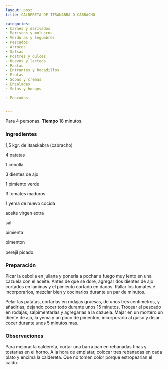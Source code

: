 ```yaml
---
layout: post
title: CALDERETA DE ITSAKABRA O CABRACHO

categories:
- Carnes y derivados
- Mariscos y moluscos
- Verduras y legumbres
- Pescados
- Arroces
- Salsas
- Postres y dulces
- Huevos y lacteos
- Pastas
- Entrantes y bocadillos
- Frutas
- Sopas y cremas
- Ensaladas
- Setas y hongos

- Pescados


---
```


Para 4 personas.
<b>Tiempo</b> 18 minutos.

<h3>Ingredientes</h3>

1,5 kgr. de itsaskabra (cabracho)

4 patatas

1 cebolla

3 dientes de ajo

1 pimiento verde

3 tomates maduros

1 yema de huevo cocida

aceite virgen extra

sal

pimienta

pimenton

perejil picado

<h3>Preparación</h3>

Picar la cebolla en juliana y ponerla a pochar a fuego muy lento en una cazuela con el aceite. Antes de que se dore, agregar dos dientes de ajo cortados en laminas y el pimiento cortado en dados. Rallar los tomates e incorporarlos, mezclar bien y cocinarlos durante un par de minutos.

Pelar las patatas, cortarlas en rodajas gruesas, de unos tres centimetros, y añadirlas, dejando cocer todo durante unos 15 minutos. Trocear el pescado en rodajas, salpimentarlas y agregarlas a la cazuela. Majar en un mortero un diente de ajo, la yema y un poco de pimenton, incorporarlo al guiso y dejar cocer durante unos 5 minutos mas.

<h3>Observaciones</h3>

Para mejorar la caldereta, cortar una barra pan en rebanadas finas y tostarlas en el horno. A la hora de emplatar, colocar tres rebanadas en cada plato y encima la caldereta. Que no tomen color porque estropearian el caldo.

